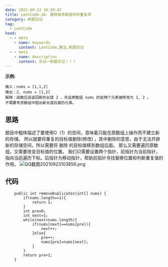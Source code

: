 ```yaml
---
date: 2021-09-23 10:39:47
title: LeetCode-26. 删除有序数组中的重复项
category: 刷题日记
tag:
  - LeetCode
head:
  - - meta
    - name: keywords
      content: LeetCode,算法,刷题日记
  - - meta
    - name: description
      content: 乐云一刷题日记！！！
---
```

**示例:**
```
输入：nums = [1,1,2]
输出：2, nums = [1,2]
解释：函数应该返回新的长度 2 ，并且原数组 nums 的前两个元素被修改为 1, 2 。
不需要考虑数组中超出新长度后面的元素。
```
## 思路
题目中粗体描述了要使用O（1）的空间，意味着只能在原数组上操作而不建立新的存储。
所以就要将重复的目标值删除(修改) ，其中删除的意思，由于无法开辟新的存储空间，所以需要将 删除 的目标值移到数组后面。
那么又需要遍历原数组，又需要改变目标值的位置。
我们只需要设置两个指针，前指针为当前指针，指向当前遍历下标。后指针为移动指针，帮助前指针寻找替换位置和判断重复值的作用。
![QQ截图20210923103856.png](https://www.leyuna.xyz/image/2021-09-23/QQ截图20210923103856.png)

## 代码
```
    public int removeDuplicates(int[] nums) {
        if(nums.length==1){
            return 1;
        }
        int pre=0;
        int next=1;
        while(next<nums.length){
            if(nums[next]==nums[pre]){
                next++;
            }else{
                pre++;
                nums[pre]=nums[next];
            }
        }
        return pre+1;
    }
```
